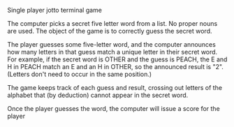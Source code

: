Single player jotto terminal game

The computer picks a secret five letter word from a list. No proper nouns are used. The object of the game is to correctly guess the secret word.

The player guesses some five-letter word, and the computer announces how many letters in that guess match a unique letter in their secret word. For example, if the secret word is OTHER and the guess is PEACH, the E and H in PEACH match an E and an H in OTHER, so the announced result is "2". (Letters don't need to occur in the same position.)

The game keeps track of each guess and result, crossing out letters of the alphabet that (by deduction) cannot appear in the secret word.

Once the player guesses the word, the computer will issue a score for the player